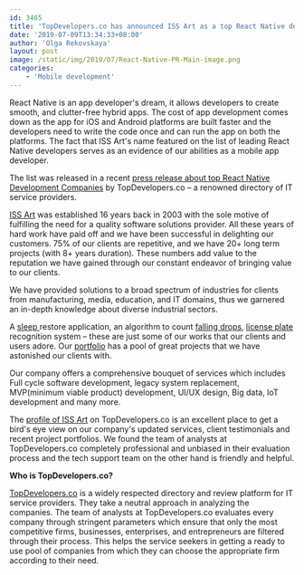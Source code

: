 ```yaml
---
id: 3465
title: 'TopDevelopers.co has announced ISS Art as a top React Native development company'
date: '2019-07-09T13:34:33+08:00'
author: 'Olga Rekovskaya'
layout: post
image: /static/img/2019/07/React-Native-PR-Main-image.png
categories:
    - 'Mobile development'
---
```


React Native is an app developer's dream, it allows developers to create smooth, and clutter-free hybrid apps. The cost of app development comes down as the app for iOS and Android platforms are built faster and the developers need to write the code once and can run the app on both the platforms. The fact that ISS Art's name featured on the list of leading React Native developers serves as an evidence of our abilities as a mobile app developer.

The list was released in a recent [press release about top React Native Development Companies](https://www.einpresswire.com/article/488552236/the-leading-react-native-development-companies-for-june-2019-a-core-analysis-by-topdevelopers-co) by TopDevelopers.co – a renowned directory of IT service providers.

[ISS Art](https://issart.com/) was established 16 years back in 2003 with the sole motive of fulfilling the need for a quality software solutions provider. All these years of hard work have paid off and we have been successful in delighting our customers. 75% of our clients are repetitive, and we have 20+ long term projects (with 8+ years duration). These numbers add value to the reputation we have gained through our constant endeavor of bringing value to our clients.

We have provided solutions to a broad spectrum of industries for clients from manufacturing, media, education, and IT domains, thus we garnered an in-depth knowledge about diverse industrial sectors.

A [sleep ](https://issart.com/portfolio/sleep-restore/)restore application, an algorithm to count [falling drops](https://issart.com/portfolio/an-algorithm-to-count-falling-drops/), [license plate](https://issart.com/portfolio/license-plate-recognition-system/) recognition system – these are just some of our works that our clients and users adore. Our [portfolio](https://issart.com/portfolio/) has a pool of great projects that we have astonished our clients with.

Our company offers a comprehensive bouquet of services which includes Full cycle software development, legacy system replacement, MVP(minimum viable product) development, UI/UX design, Big data, IoT development and many more.

The [profile of ISS Art](https://www.topdevelopers.co/profile/iss-art-llc) on TopDevelopers.co is an excellent place to get a bird's eye view on our company's updated services, client testimonials and recent project portfolios. We found the team of analysts at TopDevelopers.co completely professional and unbiased in their evaluation process and the tech support team on the other hand is friendly and helpful.

**Who is TopDevelopers.co?**

[TopDevelopers.co](https://www.topdevelopers.co) is a widely respected directory and review platform for IT service providers. They take a neutral approach in analyzing the companies. The team of analysts at TopDevelopers.co evaluates every company through stringent parameters which ensure that only the most competitive firms, businesses, enterprises, and entrepreneurs are filtered through their process. This helps the service seekers in getting a ready to use pool of companies from which they can choose the appropriate firm according to their need.